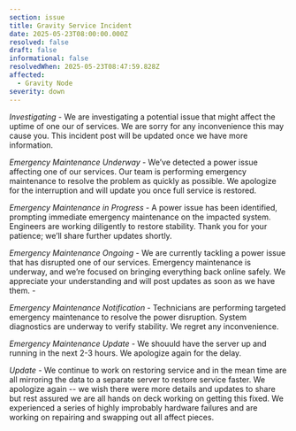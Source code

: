 ```yaml
---
section: issue
title: Gravity Service Incident
date: 2025-05-23T08:00:00.000Z
resolved: false
draft: false
informational: false
resolvedWhen: 2025-05-23T08:47:59.828Z
affected:
  - Gravity Node
severity: down
---
```

*Investigating* - We are investigating a potential issue that might affect the uptime of one our of services. We are sorry for any inconvenience this may cause you. This incident post will be updated once we have more information.

*Emergency Maintenance Underway* - We’ve detected a power issue affecting one of our services. Our team is performing emergency maintenance to resolve the problem as quickly as possible. We apologize for the interruption and will update you once full service is restored.

*Emergency Maintenance in Progress* - A power issue has been identified, prompting immediate emergency maintenance on the impacted system. Engineers are working diligently to restore stability. Thank you for your patience; we’ll share further updates shortly. 

*Emergency Maintenance Ongoing* - We are currently tackling a power issue that has disrupted one of our services. Emergency maintenance is underway, and we’re focused on bringing everything back online safely. We appreciate your understanding and will post updates as soon as we have them. - 

*Emergency Maintenance Notification* - Technicians are performing targeted emergency maintenance to resolve the power disruption. System diagnostics are underway to verify stability. We regret any inconvenience. 

*Emergency Maintenance Update* - We shouuld have the server up and running in the next 2-3 hours. We apologize again for the delay. 

*﻿Update* - We continue to work on restoring service and in the mean time are all mirroring the data to a separate server to restore service faster. We apologize again -- we wish there were more details and updates to share but rest assured we are all hands on deck working on getting this fixed. We experienced a series of highly improbably hardware failures and are working on repairing and swapping out all affect pieces. 





